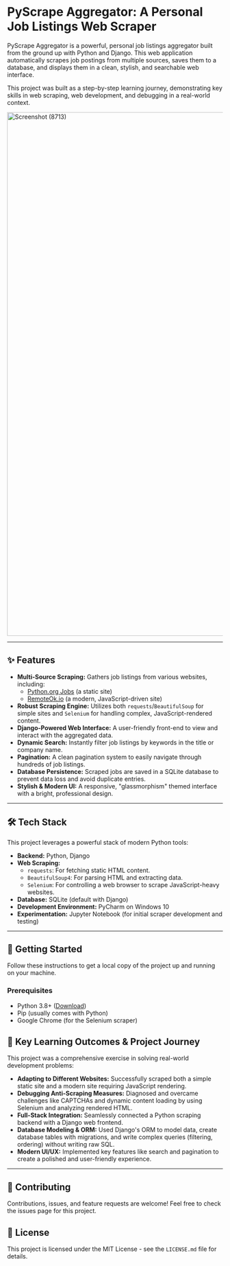 # PyScrape Aggregator: A Personal Job Listings Web Scraper

PyScrape Aggregator is a powerful, personal job listings aggregator built from the ground up with Python and Django. This web application automatically scrapes job postings from multiple sources, saves them to a database, and displays them in a clean, stylish, and searchable web interface.

This project was built as a step-by-step learning journey, demonstrating key skills in web scraping, web development, and debugging in a real-world context.

<img width="756" height="1221" alt="Screenshot (8713)" src="https://github.com/user-attachments/assets/b5b096de-a56c-4e05-b0be-8d5e31ce6c90" />

---

## ✨ Features

-   **Multi-Source Scraping:** Gathers job listings from various websites, including:
    -   [Python.org Jobs](https://www.python.org/jobs/) (a static site)
    -   [RemoteOk.io](https://remoteok.com/) (a modern, JavaScript-driven site)
-   **Robust Scraping Engine:** Utilizes both `requests`/`BeautifulSoup` for simple sites and `Selenium` for handling complex, JavaScript-rendered content.
-   **Django-Powered Web Interface:** A user-friendly front-end to view and interact with the aggregated data.
-   **Dynamic Search:** Instantly filter job listings by keywords in the title or company name.
-   **Pagination:** A clean pagination system to easily navigate through hundreds of job listings.
-   **Database Persistence:** Scraped jobs are saved in a SQLite database to prevent data loss and avoid duplicate entries.
-   **Stylish & Modern UI:** A responsive, "glassmorphism" themed interface with a bright, professional design.

---

## 🛠️ Tech Stack

This project leverages a powerful stack of modern Python tools:

-   **Backend:** Python, Django
-   **Web Scraping:**
    -   `requests`: For fetching static HTML content.
    -   `BeautifulSoup4`: For parsing HTML and extracting data.
    -   `Selenium`: For controlling a web browser to scrape JavaScript-heavy websites.
-   **Database:** SQLite (default with Django)
-   **Development Environment:** PyCharm on Windows 10
-   **Experimentation:** Jupyter Notebook (for initial scraper development and testing)

---

## 🚀 Getting Started

Follow these instructions to get a local copy of the project up and running on your machine.

### Prerequisites

-   Python 3.8+ ([Download](https://www.python.org/downloads/))
-   Pip (usually comes with Python)
-   Google Chrome (for the Selenium scraper)


## 🌟 Key Learning Outcomes & Project Journey

This project was a comprehensive exercise in solving real-world development problems:

-   **Adapting to Different Websites:** Successfully scraped both a simple static site and a modern site requiring JavaScript rendering.
-   **Debugging Anti-Scraping Measures:** Diagnosed and overcame challenges like CAPTCHAs and dynamic content loading by using Selenium and analyzing rendered HTML.
-   **Full-Stack Integration:** Seamlessly connected a Python scraping backend with a Django web frontend.
-   **Database Modeling & ORM:** Used Django's ORM to model data, create database tables with migrations, and write complex queries (filtering, ordering) without writing raw SQL.
-   **Modern UI/UX:** Implemented key features like search and pagination to create a polished and user-friendly experience.

---

## 🤝 Contributing

Contributions, issues, and feature requests are welcome! Feel free to check the issues page for this project.

## 📄 License

This project is licensed under the MIT License - see the `LICENSE.md` file for details.
